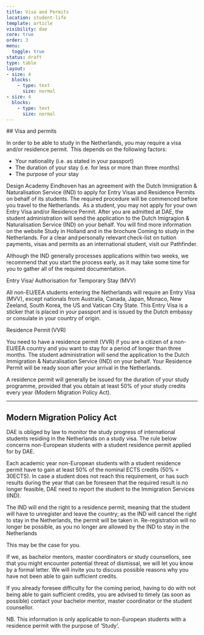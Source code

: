 ```yaml
---
title: Visa and Permits
location: student-life
template: article
visibility: dae
core: true
order: 3
menu:
  toggle: true
status: draft
type: table
layout:
- size: 4
  blocks:
    - type: text
      size: normal
- size: 4
  blocks:
    - type: text
      size: normal
---
```


##​ Visa and permits 

In order to be able to study in the Netherlands, you may require a visa and/or residence permit.  
This depends on the following factors: 

* Your nationality (i.e. as stated in your passport) 
* The duration of your stay (i.e. for less or more than three months) 
* The purpose of your stay 

Design Academy Eindhoven has an agreement with the Dutch Immigration & Naturalisation Service (IND) to apply for Entry Visas and Residence Permits on behalf of its students. The required procedure will be commenced before you travel to the Netherlands.  As a student, you may not apply for your own Entry Visa and/or Residence Permit. After you are admitted at DAE, the student administration will send the application to the Dutch Imigragion & Naturalisation Service (IND) on your behalf. You will find more information on the website Study in Holland and in the brochure Coming to study in the Netherlands. For a clear and personally relevant check-list on tuition payments, visas and permits as an international student, visit our Pathfinder. 

Although the IND generally processes applications within two weeks, we recommend that you start the process early, as it may take some time for you to gather all of the required documentation. 

Entry Visa/ Authorisation for Temporary Stay (MVV) 

All non-EU/EEA students entering the Netherlands will require an Entry Visa (MVV), except nationals from Australia, Canada, Japan, Monaco, New Zeeland, South Korea, the US and Vatican City State. This Entry Visa is a sticker that is placed in your passport and is issued by the Dutch embassy or consulate in your country of origin. 

Residence Permit (VVR) 

You need to have a residence permit (VVR) if you are a citizen of a non-EU/EEA country and you want to stay for a period of longer than three months. The student administration will send the application to the Dutch Immigration & Naturalisation Service (IND) on your behalf. Your Residence Permit will be ready soon after your arrival in the Netherlands. 

A residence permit will generally be issued for the duration of your study programme, provided that you obtain at least 50% of your study credits every year (Modern Migration Policy Act).

---

## Modern Migration Policy Act 

DAE is obliged by law to monitor the study progress of international students residing in the Netherlands on a study visa. The rule below concerns non-European students with a student residence permit applied for by DAE. 

Each academic year non-European students with a student residence permit have to gain at least 50% of the nominal ECTS credits (50% = 30ECTS). In case a student does not reach this requirement, or has such results during the year that can be foreseen that the required result is no longer feasible, DAE need to report the student to the Immigration Services (IND). 

The IND will end the right to a residence permit, meaning that the student will have to unregister and leave the country; as the IND will cancel the right to stay in the Netherlands, the permit will be taken in. Re-registration will no longer be possible, as you no longer are allowed by the IND to stay in the Netherlands 

This may be the case for you.

If we, as bachelor mentors, master coordinators or study counsellors, see that you might encounter potential threat of dismissal, we will let you know by a formal letter. We will invite you to discuss possible reasons why you have not been able to gain sufficient credits. 

If you already foresee difficulty for the coming period, having to do with not being able to gain sufficient credits, you are advised to timely (as soon as possible) contact your bachelor mentor, master coordinator or the student counsellor. 

NB. This information is only applicable to non-European students with a residence permit with the purpose of ‘Study’.

